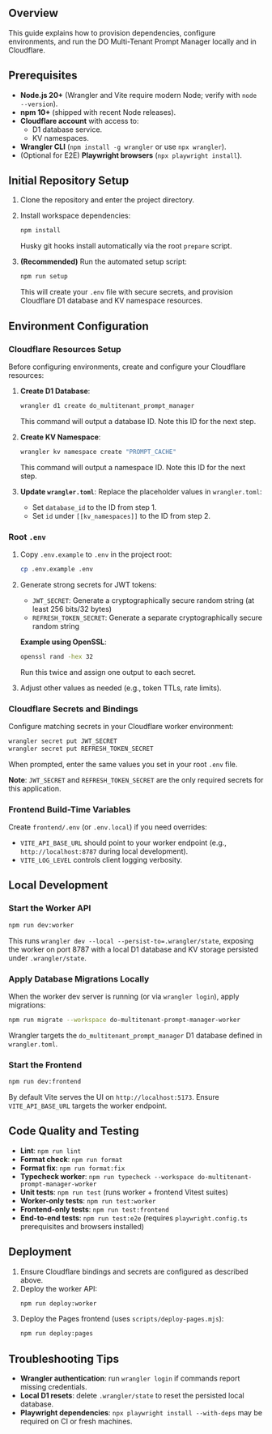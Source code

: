 ## Overview

This guide explains how to provision dependencies, configure environments, and run the DO Multi-Tenant Prompt Manager locally and in Cloudflare.

## Prerequisites

- **Node.js 20+** (Wrangler and Vite require modern Node; verify with `node --version`).
- **npm 10+** (shipped with recent Node releases).
- **Cloudflare account** with access to:
  - D1 database service.
  - KV namespaces.
- **Wrangler CLI** (`npm install -g wrangler` or use `npx wrangler`).
- (Optional for E2E) **Playwright browsers** (`npx playwright install`).

## Initial Repository Setup

1. Clone the repository and enter the project directory.
2. Install workspace dependencies:

   ```bash
   npm install
   ```

   Husky git hooks install automatically via the root `prepare` script.

3. **(Recommended)** Run the automated setup script:
   ```bash
   npm run setup
   ```
   This will create your `.env` file with secure secrets, and provision Cloudflare D1 database and KV namespace resources.

## Environment Configuration

### Cloudflare Resources Setup

Before configuring environments, create and configure your Cloudflare resources:

1. **Create D1 Database**:

   ```bash
   wrangler d1 create do_multitenant_prompt_manager
   ```

   This command will output a database ID. Note this ID for the next step.

2. **Create KV Namespace**:

   ```bash
   wrangler kv namespace create "PROMPT_CACHE"
   ```

   This command will output a namespace ID. Note this ID for the next step.

3. **Update `wrangler.toml`**:
   Replace the placeholder values in `wrangler.toml`:
   - Set `database_id` to the ID from step 1.
   - Set `id` under `[[kv_namespaces]]` to the ID from step 2.

### Root `.env`

1. Copy `.env.example` to `.env` in the project root:

   ```bash
   cp .env.example .env
   ```

2. Generate strong secrets for JWT tokens:
   - `JWT_SECRET`: Generate a cryptographically secure random string (at least 256 bits/32 bytes)
   - `REFRESH_TOKEN_SECRET`: Generate a separate cryptographically secure random string

   **Example using OpenSSL**:

   ```bash
   openssl rand -hex 32
   ```

   Run this twice and assign one output to each secret.

3. Adjust other values as needed (e.g., token TTLs, rate limits).

### Cloudflare Secrets and Bindings

Configure matching secrets in your Cloudflare worker environment:

```bash
wrangler secret put JWT_SECRET
wrangler secret put REFRESH_TOKEN_SECRET
```

When prompted, enter the same values you set in your root `.env` file.

**Note**: `JWT_SECRET` and `REFRESH_TOKEN_SECRET` are the only required secrets for this application.

### Frontend Build-Time Variables

Create `frontend/.env` (or `.env.local`) if you need overrides:

- `VITE_API_BASE_URL` should point to your worker endpoint (e.g., `http://localhost:8787` during local development).
- `VITE_LOG_LEVEL` controls client logging verbosity.

## Local Development

### Start the Worker API

```bash
npm run dev:worker
```

This runs `wrangler dev --local --persist-to=.wrangler/state`, exposing the worker on port 8787 with a local D1 database and KV storage persisted under `.wrangler/state`.

### Apply Database Migrations Locally

When the worker dev server is running (or via `wrangler login`), apply migrations:

```bash
npm run migrate --workspace do-multitenant-prompt-manager-worker
```

Wrangler targets the `do_multitenant_prompt_manager` D1 database defined in `wrangler.toml`.

### Start the Frontend

```bash
npm run dev:frontend
```

By default Vite serves the UI on `http://localhost:5173`. Ensure `VITE_API_BASE_URL` targets the worker endpoint.

## Code Quality and Testing

- **Lint**: `npm run lint`
- **Format check**: `npm run format`
- **Format fix**: `npm run format:fix`
- **Typecheck worker**: `npm run typecheck --workspace do-multitenant-prompt-manager-worker`
- **Unit tests**: `npm run test` (runs worker + frontend Vitest suites)
- **Worker-only tests**: `npm run test:worker`
- **Frontend-only tests**: `npm run test:frontend`
- **End-to-end tests**: `npm run test:e2e` (requires `playwright.config.ts` prerequisites and browsers installed)

## Deployment

1. Ensure Cloudflare bindings and secrets are configured as described above.
2. Deploy the worker API:
   ```bash
   npm run deploy:worker
   ```
3. Deploy the Pages frontend (uses `scripts/deploy-pages.mjs`):
   ```bash
   npm run deploy:pages
   ```

## Troubleshooting Tips

- **Wrangler authentication**: run `wrangler login` if commands report missing credentials.
- **Local D1 resets**: delete `.wrangler/state` to reset the persisted local database.
- **Playwright dependencies**: `npx playwright install --with-deps` may be required on CI or fresh machines.
